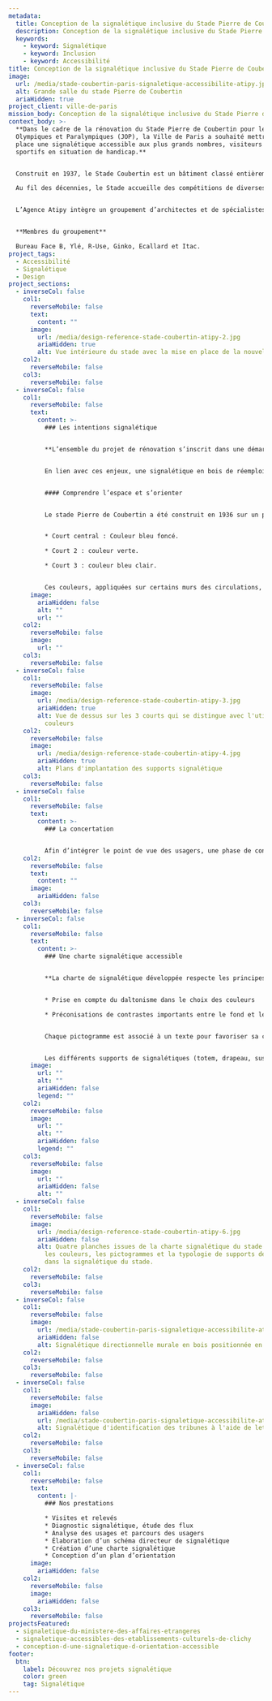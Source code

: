 ```yaml
---
metadata:
  title: Conception de la signalétique inclusive du Stade Pierre de Coubertin
  description: Conception de la signalétique inclusive du Stade Pierre de Coubertin à Paris
  keywords:
    - keyword: Signalétique
    - keyword: Inclusion
    - keyword: Accessibilité
title: Conception de la signalétique inclusive du Stade Pierre de Coubertin
image:
  url: /media/stade-coubertin-paris-signaletique-accessibilite-atipy.jpg
  alt: Grande salle du stade Pierre de Coubertin
  ariaHidden: true
project_client: ville-de-paris
mission_body: Conception de la signalétique inclusive du Stade Pierre de Coubertin à Paris.
context_body: >-
  **Dans le cadre de la rénovation du Stade Pierre de Coubertin pour les Jeux
  Olympiques et Paralympiques (JOP), la Ville de Paris a souhaité mettre en
  place une signalétique accessible aux plus grands nombres, visiteurs et
  sportifs en situation de handicap.** 


  Construit en 1937, le Stade Coubertin est un bâtiment classé entièrement en briques.

  Au fil des décennies, le Stade accueille des compétitions de diverses disciplines comme le volleyball, la boxe française, le judo, le handball…


  L’Agence Atipy intègre un groupement d’architectes et de spécialistes afin d’apporter son expertise sur le sujet de la signalétique d’orientation pour tous les publics.


  **Membres du groupement**

  Bureau Face B, Ylé, R-Use, Ginko, Ecallard et Itac.
project_tags:
  - Accessibilité
  - Signalétique
  - Design
project_sections:
  - inverseCol: false
    col1:
      reverseMobile: false
      text:
        content: ""
      image:
        url: /media/design-reference-stade-coubertin-atipy-2.jpg
        ariaHidden: true
        alt: Vue intérieure du stade avec la mise en place de la nouvelle signalétique
    col2:
      reverseMobile: false
    col3:
      reverseMobile: false
  - inverseCol: false
    col1:
      reverseMobile: false
      text:
        content: >-
          ### Les intentions signalétique


          **L’ensemble du projet de rénovation s’inscrit dans une démarche de conception universelle. La Ville de Paris et la Solideo ont la volonté de proposer un héritage des jeux favorisant l’inclusion et la ville accessible. Il est également souhaité une ambition environnementale favorisant le réemploi.**


          En lien avec ces enjeux, une signalétique en bois de réemploi a été proposée.


          #### Comprendre l’espace et s’orienter


          Le stade Pierre de Coubertin a été construit en 1936 sur un plan symétrique avec à sa pointe le hall 1. Ce plan reprend la configuration d’un podium. La symétrie du bâtiment rend l’orientation compliquée. En effet, l’usager manque de repères. Pour améliorer le repérage spatial et en complément de la signalétique, le projet de peinture intérieure s’appuie sur les couleurs existantes et dominantes :


          * Court central : Couleur bleu foncé.

          * Court 2 : couleur verte.

          * Court 3 : couleur bleu clair.


          Ces couleurs, appliquées sur certains murs des circulations, sont perceptibles par des personnes daltoniennes. Elles ne transmettent pas à elles seules une information, mais viennent en complément des supports signalétique.
      image:
        ariaHidden: false
        alt: ""
        url: ""
    col2:
      reverseMobile: false
      image:
        url: ""
    col3:
      reverseMobile: false
  - inverseCol: false
    col1:
      reverseMobile: false
      image:
        url: /media/design-reference-stade-coubertin-atipy-3.jpg
        ariaHidden: true
        alt: Vue de dessus sur les 3 courts qui se distingue avec l'utilisation de 3
          couleurs
    col2:
      reverseMobile: false
      image:
        url: /media/design-reference-stade-coubertin-atipy-4.jpg
        ariaHidden: true
        alt: Plans d'implantation des supports signalétique
    col3:
      reverseMobile: false
  - inverseCol: false
    col1:
      reverseMobile: false
      text:
        content: >-
          ### La concertation


          Afin d’intégrer le point de vue des usagers, une phase de concertation avec les visiteurs en situation de handicap a été mise en place par le pôle ingénierie d'Atipy. Le projet de rénovation et de signalétique est soumis à diverses associations (APF, AVH…). À l’issue de ces rencontres, les remarques sont prises en compte et intégrées au projet.
    col2:
      reverseMobile: false
      text:
        content: ""
      image:
        ariaHidden: false
    col3:
      reverseMobile: false
  - inverseCol: false
    col1:
      reverseMobile: false
      text:
        content: >-
          ### Une charte signalétique accessible


          **La charte de signalétique développée respecte les principes de lisibilité, visibilité et compréhension indispensables à un système d’orientation efficace.**


          * Prise en compte du daltonisme dans le choix des couleurs

          * Préconisations de contrastes importants entre le fond et le texte.


          Chaque pictogramme est associé à un texte pour favoriser sa compréhension. La version pleine des pictogrammes est préférée. Une typographie, en lien avec la charte graphique de la Ville de Paris, a été retenue&nbsp;: Arial.


          Les différents supports de signalétiques (totem, drapeau, suspendu, plaque de porte et imposte) sont réalisés en bois résineux clair pour permettre un contraste important avec les textes et les pictogrammes. Dans les circulations du court central, les supports en drapeau font face au sens de circulation. Positionnés perpendiculaires au cheminement, ces supports dirigent le public vers les places. Dans le cheminement inverse, à la sortie des tribunes, les supports totems positionnés de face en haut des escaliers orientent le public vers les sorties et les espaces de services (toilettes, buvettes, etc…).
      image:
        url: ""
        alt: ""
        ariaHidden: false
        legend: ""
    col2:
      reverseMobile: false
      image:
        url: ""
        alt: ""
        ariaHidden: false
        legend: ""
    col3:
      reverseMobile: false
      image:
        url: ""
        ariaHidden: false
        alt: ""
  - inverseCol: false
    col1:
      reverseMobile: false
      image:
        url: /media/design-reference-stade-coubertin-atipy-6.jpg
        ariaHidden: false
        alt: Quatre planches issues de la charte signalétique du stade. Elles détaillent
          les couleurs, les pictogrammes et la typologie de supports déployés
          dans la signalétique du stade.
    col2:
      reverseMobile: false
    col3:
      reverseMobile: false
  - inverseCol: false
    col1:
      reverseMobile: false
      image:
        url: /media/stade-coubertin-paris-signaletique-accessibilite-atipy-2.jpg
        ariaHidden: false
        alt: Signalétique directionnelle murale en bois positionnée en bas d'un escalier
    col2:
      reverseMobile: false
    col3:
      reverseMobile: false
  - inverseCol: false
    col1:
      reverseMobile: false
      image:
        ariaHidden: false
        url: /media/stade-coubertin-paris-signaletique-accessibilite-atipy-3.jpg
        alt: Signalétique d'identification des tribunes à l'aide de lettres.
    col2:
      reverseMobile: false
    col3:
      reverseMobile: false
  - inverseCol: false
    col1:
      reverseMobile: false
      text:
        content: |-
          ### Nos prestations

          * Visites et relevés
          * Diagnostic signalétique, étude des flux
          * Analyse des usages et parcours des usagers
          * Élaboration d’un schéma directeur de signalétique
          * Création d’une charte signalétique
          * Conception d’un plan d’orientation
      image:
        ariaHidden: false
    col2:
      reverseMobile: false
      image:
        ariaHidden: false
    col3:
      reverseMobile: false
projectsFeatured:
  - signaletique-du-ministere-des-affaires-etrangeres
  - signaletique-accessibles-des-etablissements-culturels-de-clichy
  - conception-d-une-signaletique-d-orientation-accessible
footer:
  btn:
    label: Découvrez nos projets signalétique
    color: green
    tag: Signalétique
---
```

